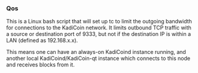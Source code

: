 ### Qos ###

This is a Linux bash script that will set up tc to limit the outgoing bandwidth for connections to the KadiCoin network. It limits outbound TCP traffic with a source or destination port of 9333, but not if the destination IP is within a LAN (defined as 192.168.x.x).

This means one can have an always-on KadiCoind instance running, and another local KadiCoind/KadiCoin-qt instance which connects to this node and receives blocks from it.
